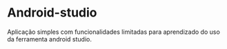 # Android-studio

Aplicação simples com funcionalidades limitadas para aprendizado do uso da ferramenta android studio.
